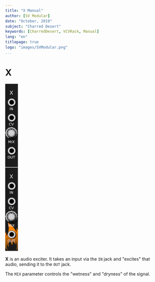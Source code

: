```yaml
---
title: "X Manual"
author: [SV Modular]
date: "October, 2019"
subject: "Charred Desert"
keywords: [CharredDesert, VCVRack, Manual]
lang: "en"
titlepage: true
logo: "images/SVModular.png"
...
```


# X

![X Image](images/X.png "X")

**X** is an audio exciter.  It takes an input via the `IN` jack and "excites"
that audio, sending it to the `OUT` jack.

The `MIX` parameter controls the "wetness" and "dryness" of the signal.
